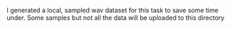 I generated a local, sampled wav dataset for this task to save some time under. Some samples but not all the data will be uploaded to this directory
